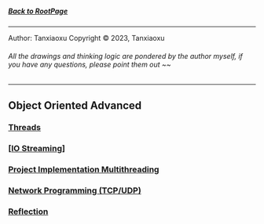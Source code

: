 ##### [Back to RootPage](https://github.com/TerryTxx/CS-Diary/blob/master/README.md)

----
Author: Tanxiaoxu
Copyright © 2023, Tanxiaoxu

###### All the drawings and thinking logic are pondered by the author myself, if you have any questions, please point them out ~~

---

## Object Oriented Advanced

### [Threads](https://github.com/TerryTxx/CS-Diary/blob/master/Java-OBJ/Advan01.md)

### [[IO Streaming]((https://github.com/TerryTxx/CS-Diary/blob/master/Java-OBJ/Advan01.md))]

### [Project Implementation Multithreading]((https://github.com/TerryTxx/CS-Diary/blob/master/Java-OBJ/Advan01.md))

### [Network Programming (TCP/UDP)]((https://github.com/TerryTxx/CS-Diary/blob/master/Java-OBJ/Advan02.md))

### [Reflection]((https://github.com/TerryTxx/CS-Diary/blob/master/Java-OBJ/Advan02.md))
